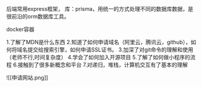 后端常用express框架，
库：prisma，用统一的方式处理不同的数据库数据，是很前沿的orm数据库工具。

docker容器

1.了解了MDN是什么东西
2.知道了如何申请域名（阿里云，腾讯云，github），如何将域名提交给搜索引擎，如何申请SSL证书。
3.加深了对git命令的理解和使用（老师不行,时间复杂度）
4.学会了如何加入开源项目
5.了解了如何做小程序的流程
6.接触到了很多新概念和平台
7.对递归，堆栈，计算机交互有了基本的理解

![[申请网站.png]]